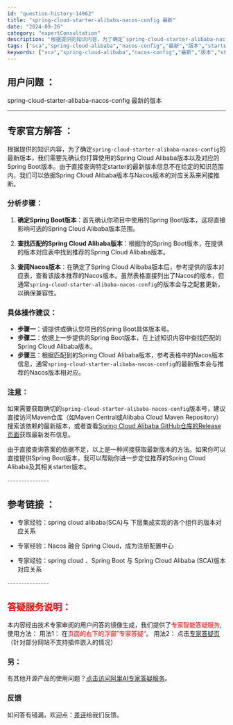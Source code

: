 ```yaml
---
id: "question-history-14962"
title: "spring-cloud-starter-alibaba-nacos-config 最新"
date: "2024-09-26"
category: "expertConsultation"
description: "根据提供的知识内容，为了确定`spring-cloud-starter-alibaba-nacos-config`的最新版本，我们需要先确认你打算使用的Spring Cloud Alibaba版本以及对应的Spring Boot版本。由于直接查询特定starter的最新版本信息不在给定的知识范围内，"
tags: ["sca","spring-cloud-alibaba","nacos-config","最新","版本","starter","cloud"]
keywords: ["sca","spring-cloud-alibaba","nacos-config","最新","版本","starter","cloud"]
---
```


## 用户问题 ： 
 spring-cloud-starter-alibaba-nacos-config 最新的版本  

---------------
## 专家官方解答 ：

根据提供的知识内容，为了确定`spring-cloud-starter-alibaba-nacos-config`的最新版本，我们需要先确认你打算使用的Spring Cloud Alibaba版本以及对应的Spring Boot版本。由于直接查询特定starter的最新版本信息不在给定的知识范围内，我们可以依据Spring Cloud Alibaba版本与Nacos版本的对应关系来间接推断。

### 分析步骤：

1. **确定Spring Boot版本**：首先确认你项目中使用的Spring Boot版本，这将直接影响可选的Spring Cloud Alibaba版本范围。

2. **查找匹配的Spring Cloud Alibaba版本**：根据你的Spring Boot版本，在提供的版本对应表中找到推荐的Spring Cloud Alibaba版本。

3. **查阅Nacos版本**：在确定了Spring Cloud Alibaba版本后，参考提供的版本对应表，查看该版本推荐的Nacos版本。虽然表格直接列出了Nacos的版本，但通常`spring-cloud-starter-alibaba-nacos-config`的版本会与之配套更新，以确保兼容性。

### 具体操作建议：

- **步骤一**：请提供或确认您项目的Spring Boot具体版本号。
- **步骤二**：依据上一步提供的Spring Boot版本，在上述知识内容中查找匹配的Spring Cloud Alibaba版本。
- **步骤三**：根据匹配到的Spring Cloud Alibaba版本，参考表格中的Nacos版本信息，通常`spring-cloud-starter-alibaba-nacos-config`的最新版本会与推荐的Nacos版本相对应。

### 注意：

如果需要获取确切的`spring-cloud-starter-alibaba-nacos-config`版本号，建议直接访问Maven仓库（如Maven Central或Alibaba Cloud Maven Repository）搜索该依赖的最新版本，或者查看[Spring Cloud Alibaba GitHub仓库的Release页面](https://github.com/alibaba/spring-cloud-alibaba/releases)获取最新发布信息。

由于直接查询答案的依据不足，以上是一种间接获取最新版本的方法。如果你可以直接提供Spring Boot版本，我可以帮助你进一步定位推荐的Spring Cloud Alibaba及其相关starter版本。


<font color="#949494">---------------</font> 


## 参考链接 ：

* 专家经验：spring cloud alibaba(SCA)与 下层集成实现的各个组件的版本对应关系 
 
 * 专家经验：Nacos 融合 Spring Cloud，成为注册配置中心 
 
 * 专家经验：spring cloud 、Spring Boot 与 Spring Cloud Alibaba (SCA)版本对应关系 


 <font color="#949494">---------------</font> 
 


## <font color="#FF0000">答疑服务说明：</font> 

本内容经由技术专家审阅的用户问答的镜像生成，我们提供了<font color="#FF0000">专家智能答疑服务</font>,使用方法：
用法1： 在<font color="#FF0000">页面的右下的浮窗”专家答疑“</font>。
用法2： 点击[专家答疑页](https://answer.opensource.alibaba.com/docs/intro)（针对部分网站不支持插件嵌入的情况）
### 另：


有其他开源产品的使用问题？[点击访问阿里AI专家答疑服务](https://answer.opensource.alibaba.com/docs/intro)。
### 反馈
如问答有错漏，欢迎点：[差评](https://ai.nacos.io/user/feedbackByEnhancerGradePOJOID?enhancerGradePOJOId=14970)给我们反馈。
